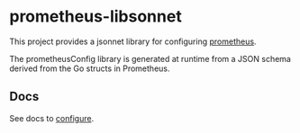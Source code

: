 # prometheus-libsonnet

This project provides a jsonnet library for configuring
[prometheus](https://github.com/prometheus/prometheus).

The prometheusConfig library is generated at runtime from a JSON schema derived from the
Go structs in Prometheus.

## Docs

See docs to [configure](./docs/README.md).
